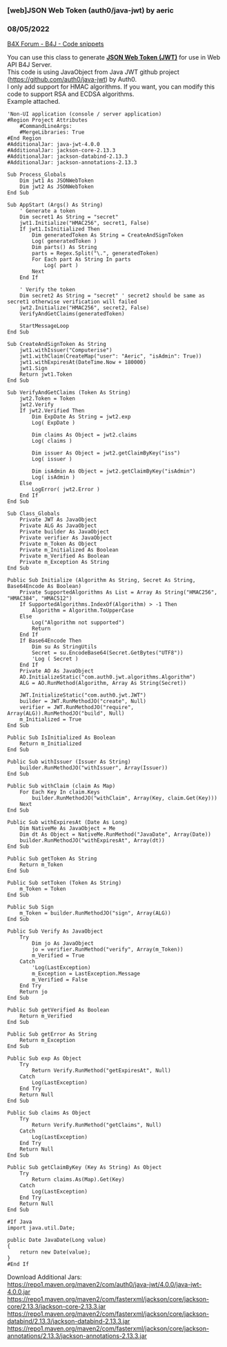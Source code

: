 ### [web]JSON Web Token (auth0/java-jwt) by aeric
### 08/05/2022
[B4X Forum - B4J - Code snippets](https://www.b4x.com/android/forum/threads/142125/)

You can use this class to generate [**JSON Web Token (JWT)**](https://jwt.io/) for use in Web API B4J Server.  
This code is using JavaObject from Java JWT github project (<https://github.com/auth0/java-jwt>) by Auth0.  
I only add support for HMAC algorithms. If you want, you can modify this code to support RSA and ECDSA algorithms.  
Example attached.  
  

```B4X
'Non-UI application (console / server application)  
#Region Project Attributes  
    #CommandLineArgs:  
    #MergeLibraries: True  
#End Region  
#AdditionalJar: java-jwt-4.0.0  
#AdditionalJar: jackson-core-2.13.3  
#AdditionalJar: jackson-databind-2.13.3  
#AdditionalJar: jackson-annotations-2.13.3  
  
Sub Process_Globals  
    Dim jwt1 As JSONWebToken  
    Dim jwt2 As JSONWebToken  
End Sub  
  
Sub AppStart (Args() As String)  
    ' Generate a token  
    Dim secret1 As String = "secret"  
    jwt1.Initialize("HMAC256", secret1, False)  
    If jwt1.IsInitialized Then  
        Dim generatedToken As String = CreateAndSignToken  
        Log( generatedToken )  
        Dim parts() As String  
        parts = Regex.Split("\.", generatedToken)  
        For Each part As String In parts  
            Log( part )  
        Next  
    End If  
    
    ' Verify the token  
    Dim secret2 As String = "secret" ' secret2 should be same as secret1 otherwise verification will failed  
    jwt2.Initialize("HMAC256", secret2, False)  
    VerifyAndGetClaims(generatedToken)  
    
    StartMessageLoop  
End Sub  
  
Sub CreateAndSignToken As String  
    jwt1.withIssuer("Computerise")  
    jwt1.withClaim(CreateMap("user": "Aeric", "isAdmin": True))  
    jwt1.withExpiresAt(DateTime.Now + 180000)  
    jwt1.Sign  
    Return jwt1.Token  
End Sub  
  
Sub VerifyAndGetClaims (Token As String)  
    jwt2.Token = Token  
    jwt2.Verify  
    If jwt2.Verified Then  
        Dim ExpDate As String = jwt2.exp  
        Log( ExpDate )  
    
        Dim claims As Object = jwt2.claims  
        Log( claims )  
    
        Dim issuer As Object = jwt2.getClaimByKey("iss")  
        Log( issuer )  
        
        Dim isAdmin As Object = jwt2.getClaimByKey("isAdmin")  
        Log( isAdmin )  
    Else  
        LogError( jwt2.Error )  
    End If  
End Sub
```

  
  

```B4X
Sub Class_Globals  
    Private JWT As JavaObject  
    Private ALG As JavaObject  
    Private builder As JavaObject  
    Private verifier As JavaObject  
    Private m_Token As Object  
    Private m_Initialized As Boolean  
    Private m_Verified As Boolean  
    Private m_Exception As String  
End Sub  
  
Public Sub Initialize (Algorithm As String, Secret As String, Base64Encode As Boolean)  
    Private SupportedAlgorithms As List = Array As String("HMAC256", "HMAC384", "HMAC512")  
    If SupportedAlgorithms.IndexOf(Algorithm) > -1 Then  
        Algorithm = Algorithm.ToUpperCase  
    Else  
        Log("Algorithm not supported")  
        Return  
    End If  
    If Base64Encode Then  
        Dim su As StringUtils  
        Secret = su.EncodeBase64(Secret.GetBytes("UTF8"))  
        'Log ( Secret )  
    End If  
    Private AO As JavaObject  
    AO.InitializeStatic("com.auth0.jwt.algorithms.Algorithm")  
    ALG = AO.RunMethod(Algorithm, Array As String(Secret))  
     
    JWT.InitializeStatic("com.auth0.jwt.JWT")  
    builder = JWT.RunMethodJO("create", Null)  
    verifier = JWT.RunMethodJO("require", Array(ALG)).RunMethodJO("build", Null)  
    m_Initialized = True  
End Sub  
  
Public Sub IsInitialized As Boolean  
    Return m_Initialized  
End Sub  
  
Public Sub withIssuer (Issuer As String)  
    builder.RunMethodJO("withIssuer", Array(Issuer))  
End Sub  
  
Public Sub withClaim (claim As Map)  
    For Each Key In claim.Keys  
        builder.RunMethodJO("withClaim", Array(Key, claim.Get(Key)))  
    Next  
End Sub  
  
Public Sub withExpiresAt (Date As Long)  
    Dim NativeMe As JavaObject = Me  
    Dim dt As Object = NativeMe.RunMethod("JavaDate", Array(Date))  
    builder.RunMethodJO("withExpiresAt", Array(dt))  
End Sub  
  
Public Sub getToken As String  
    Return m_Token  
End Sub  
  
Public Sub setToken (Token As String)  
    m_Token = Token  
End Sub  
  
Public Sub Sign  
    m_Token = builder.RunMethodJO("sign", Array(ALG))  
End Sub  
  
Public Sub Verify As JavaObject  
    Try  
        Dim jo As JavaObject  
        jo = verifier.RunMethod("verify", Array(m_Token))  
        m_Verified = True  
    Catch  
        'Log(LastException)  
        m_Exception = LastException.Message  
        m_Verified = False  
    End Try  
    Return jo  
End Sub  
  
Public Sub getVerified As Boolean  
    Return m_Verified  
End Sub  
  
Public Sub getError As String  
    Return m_Exception  
End Sub  
  
Public Sub exp As Object  
    Try  
        Return Verify.RunMethod("getExpiresAt", Null)  
    Catch  
        Log(LastException)  
    End Try  
    Return Null  
End Sub  
  
Public Sub claims As Object  
    Try  
        Return Verify.RunMethod("getClaims", Null)  
    Catch  
        Log(LastException)  
    End Try  
    Return Null  
End Sub  
  
Public Sub getClaimByKey (Key As String) As Object  
    Try  
        Return claims.As(Map).Get(Key)  
    Catch  
        Log(LastException)  
    End Try  
    Return Null  
End Sub  
  
#If Java  
import java.util.Date;  
  
public Date JavaDate(Long value)  
{  
    return new Date(value);  
}  
#End If
```

  
  
Download Additional Jars:  
<https://repo1.maven.org/maven2/com/auth0/java-jwt/4.0.0/java-jwt-4.0.0.jar>  
<https://repo1.maven.org/maven2/com/fasterxml/jackson/core/jackson-core/2.13.3/jackson-core-2.13.3.jar>  
<https://repo1.maven.org/maven2/com/fasterxml/jackson/core/jackson-databind/2.13.3/jackson-databind-2.13.3.jar>  
<https://repo1.maven.org/maven2/com/fasterxml/jackson/core/jackson-annotations/2.13.3/jackson-annotations-2.13.3.jar>
